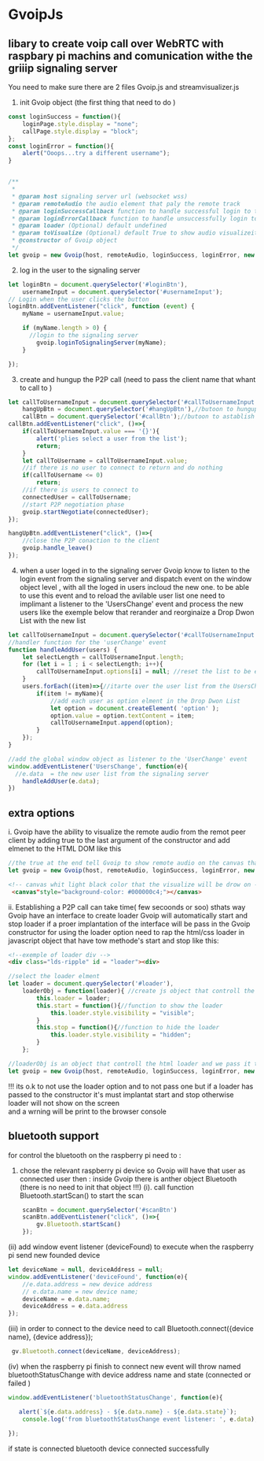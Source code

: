 # GvoipJs
## libary to create voip call over WebRTC with raspbary pi machins and comunication withe the griiip signaling server 
You need to make sure there are 2 files Gvoip.js and streamvisualizer.js

1. init Gvoip object (the first thing that need to do )
```javascript
const loginSuccess = function(){
    loginPage.style.display = "none";
    callPage.style.display = "block";
};
const loginError = function(){
    alert("Ooops...try a different username");
}


/**
 *
 * @param host signaling server url (websocket wss)
 * @param remoteAudio the audio element that paly the remote track
 * @param loginSuccessCallback function to handle successful login to the signaling server
 * @param loginErrorCallback function to handle unsuccessfully login to the signaling server
 * @param loader (Optional) default undefined 
 * @param toVisualize (Optional) default True to show audio visualizeition
 * @constructor of Gvoip object
 */
let gvoip = new Gvoip(host, remoteAudio, loginSuccess, loginError, new loaderObj(loader),true);
```
2. log in the user to the signaling server 
```javascript
let loginBtn = document.querySelector('#loginBtn'),
    usernameInput = document.querySelector('#usernameInput');
// Login when the user clicks the button
loginBtn.addEventListener("click", function (event) {
    myName = usernameInput.value;

    if (myName.length > 0) {
      //login to the signaling server
        gvoip.loginToSignalingServer(myName);
    }

});    
```

3. create and hungup the P2P call (need to pass the client name that whant to call to )

```javascript
let callToUsernameInput = document.querySelector('#callToUsernameInput'),//drope dwone list with a list of the loged in users
    hangUpBtn = document.querySelector('#hangUpBtn'),//butoon to hungup the call
    callBtn = document.querySelector('#callBtn');//butoon to astablish the call
callBtn.addEventListener("click", ()=>{
    if(callToUsernameInput.value === '{}'){
        alert('plies select a user from the list');
        return;
    }
    let callToUsername = callToUsernameInput.value;
    //if there is no user to connect to return and do nothing
    if(callToUsername <= 0)
        return;
    //if there is users to connect to
    connectedUser = callToUsername;
    //start P2P negotiation phase
    gvoip.startNegotiate(connectedUser);
});

hangUpBtn.addEventListener("click", ()=>{
    //close the P2P conaction to the client 
    gvoip.handle_leave()
});
```

4. when a user loged in to the signaling server Gvoip know to listen to the login event from the signaling server and dispatch event 
on the window object level , with all the loged in users incloud the new one.
to be able to use this event and to reload the avilable user list one need to implimant a listener to the 'UsersChange' event 
and process the new users like the exemple below that rerander and reorginaize a Drop Dwon List with the new list

```javascript
let callToUsernameInput = document.querySelector('#callToUsernameInput');
//handler function for the 'userChange' event
function handleAddUser(users) {
    let selectLength = callToUsernameInput.length;
    for (let i = 1 ; i < selectLength; i++){
        callToUsernameInput.options[i] = null; //reset the list to be empty
    }
    users.forEach((item)=>{//itarte over the user list from the UsersChange event
        if(item != myName){
            //add each user as option elment in the Drop Dwon List
            let option = document.createElement( 'option' );
            option.value = option.textContent = item;
            callToUsernameInput.append(option);
        }
    });
}

//add the global window object as listener to the 'UserChange' event
window.addEventListener('UsersChange', function(e){
  //e.data  = the new user list from the signaling server
    handleAddUser(e.data);
})
```

## extra options

i. Gvoip have the ability to visualize the remote audio from the remot peer client
by adding true to the last argument of the constructor and add <canvas> elmenet to the HTML DOM 
like this 
```javascript
//the true at the end tell Gvoip to show remote audio on the canvas that in the   DOM
let gvoip = new Gvoip(host, remoteAudio, loginSuccess, loginError, new loaderObj(loader),true);
```
```html
<!-- canvas whit light black color that the visualize will be drow on -->
 <canvas"style="background-color: #000000c4;"></canvas>
```

ii. Establishing a P2P call can take time( few secoonds or soo) sthats way Gvoip have an interface to create loader 
Gvoip will automatically start and stop loader if a proer implantation of the interface will be pass in the Gvoip constructor 
for using the loader option need to rap the html/css loader in javascript object that have tow methode's start and stop like this:
```html
<!--exemple of loader div -->
<div class="lds-ripple" id = "loader"><div>
```
```javascript
//select the loader elment
let loader = document.querySelector('#loader'),
    loaderObj = function(loader){ //create js object that controll the loader html elment and have stop and start functions !!!
        this.loader = loader;
        this.start = function(){//function to show the loader
            this.loader.style.visibility = "visible";
        }
        this.stop = function(){//function to hide the loader
            this.loader.style.visibility = "hidden";
        }
    };
```
```javascript
//loaderObj is an object that controll the html loader and we pass it to the Gviop object
let gvoip = new Gvoip(host, remoteAudio, loginSuccess, loginError, new loaderObj(loader),true);
```
!!! its o.k to not use the loader option and to not pass one
but if a loader has passed to the constructor it's must implantat start and stop otherwise loader will not show on the screen  
and a wrning will be print to the browser console 


## bluetooth support

for control the bluetooth on the raspberry pi need to :
1. chose the relevant raspberry pi device so Gvoip will have that user as connected user then :
inside Gvoip there is anther object Bluetooth (there is no need to init that object !!!)
(i). call function Bluetooth.startScan() to start the scan

```javascript
    scanBtn = document.querySelector('#scanBtn')
    scanBtn.addEventListener("click", ()=>{
        gv.Bluetooth.startScan()
    });

``` 

(ii) add window event listener (deviceFound) to execute when the raspberry pi send new founded device

```javascript
let deviceName = null, deviceAddress = null;
window.addEventListener('deviceFound', function(e){
    //e.data.address = new device address
    // e.data.name = new device name;
    deviceName = e.data.name; 
    deviceAddress = e.data.address
});
``` 
(iii) in order to connect to the device need to call 
Bluetooth.connect({device name}, {device address});
```javascript
 gv.Bluetooth.connect(deviceName, deviceAddress);
```
(iv) when the raspberry pi finish to connect new event will throw named   bluetoothStatusChange
with device address name and state (connected or failed )

```javascript
window.addEventListener('bluetoothStatusChange', function(e){

   alert(`${e.data.address} - ${e.data.name} - ${e.data.state}`);
    console.log('from bluetoothStatusChange event listener: ', e.data);

});
```
if state is connected bluetooth device connected successfully 